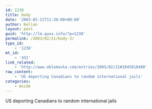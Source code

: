 ```yaml
---
id: 1238
title: body
date: '2003-02-21T11:30:00+00:00'
author: Kellan
layout: post
guid: 'http://lm.quxx.info/?p=1238'
permalink: /2003/02/21/body-3/
typo_id:
    - '1236'
mt_id:
    - '431'
link_related:
    - 'http://www.oblomovka.com/entries/2003/02/21#1045818480'
raw_content:
    - 'US deporting Canadians to random international jails'
categories:
    - Aside
---
```


US deporting Canadians to random international jails
